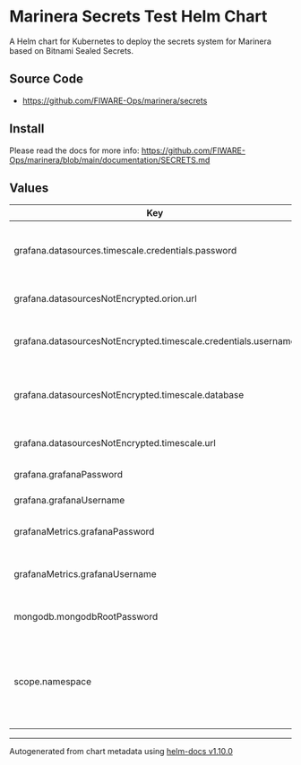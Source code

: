 # Marinera Secrets Test Helm Chart

A Helm chart for Kubernetes to deploy the secrets system for Marinera based on Bitnami Sealed Secrets.

## Source Code

* <https://github.com/FIWARE-Ops/marinera/secrets>

## Install

Please read the docs for more info: https://github.com/FIWARE-Ops/marinera/blob/main/documentation/SECRETS.md

## Values

| Key | Type | Default | Description |
|-----|------|---------|-------------|
| grafana.datasources.timescale.credentials.password | string | <ENCRYPTED> | TimescaleDB password to connect Grafana to TimescaleDB |
| grafana.datasourcesNotEncrypted.orion.url | string | `"http://orion-ld:1026"` | Orion-LD URL, not encrypted |
| grafana.datasourcesNotEncrypted.timescale.credentials.username | string | `"postgres"` | TimescaleDB username, not encrypted |
| grafana.datasourcesNotEncrypted.timescale.database | string | `"postgres"` | TimescaleDB database to connect to, not encrypted |
| grafana.datasourcesNotEncrypted.timescale.url | string | `"tsdb"` | TimescaleDB URL, not encrypted |
| grafana.grafanaPassword | string | <ENCRYPTED> | password for Grafana |
| grafana.grafanaUsername | string |<ENCRYPTED> | username for Grafana |
| grafanaMetrics.grafanaPassword | string | <ENCRYPTED> | password for Grafana Metrics |
| grafanaMetrics.grafanaUsername | string <ENCRYPTED> | replica set key for MongoDB (minimun 5 characters) |
| mongodb.mongodbRootPassword | string | <ENCRYPTED> | root password for MongoDB |
| scope.namespace | bool | `false` | if true, all secrets will be namespace-wide and need to be created like that |

----------------------------------------------
Autogenerated from chart metadata using [helm-docs v1.10.0](https://github.com/norwoodj/helm-docs/releases/v1.10.0)
